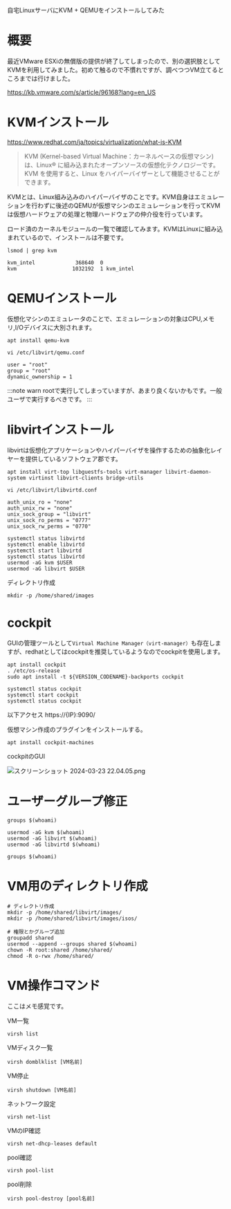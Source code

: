 自宅LinuxサーバにKVM + QEMUをインストールしてみた

# 概要

最近VMware ESXiの無償版の提供が終了してしまったので、別の選択肢としてKVMを利用してみました。初めて触るので不慣れですが、調べつつVM立てるところまでは行けました。

https://kb.vmware.com/s/article/96168?lang=en_US

# KVMインストール

https://www.redhat.com/ja/topics/virtualization/what-is-KVM
> KVM (Kernel-based Virtual Machine：カーネルベースの仮想マシン) は、Linux® に組み込まれたオープンソースの仮想化テクノロジーです。KVM を使用すると、Linux をハイパーバイザーとして機能させることができます。

KVMとは、Linux組み込みのハイパーバイザのことです。KVM自身はエミュレーションを行わずに後述のQEMUが仮想マシンのエミュレーションを行ってKVMは仮想ハードウェアの処理と物理ハードウェアの仲介役を行っています。

ロード済のカーネルモジュールの一覧で確認してみます。KVMはLinuxに組み込まれているので、インストールは不要です。
```
lsmod | grep kvm
```
```
kvm_intel             368640  0
kvm                  1032192  1 kvm_intel
```

# QEMUインストール

仮想化マシンのエミュレータのことで、エミュレーションの対象はCPU,メモリ,I/Oデバイスに大別されます。


```
apt install qemu-kvm
```
```
vi /etc/libvirt/qemu.conf
```
```
user = "root"
group = "root"
dynamic_ownership = 1
```
:::note warn
rootで実行してしまっていますが、あまり良くないかもです。一般ユーザで実行するべきです。
:::

# libvirtインストール

libvirtは仮想化アプリケーションやハイパーバイザを操作するための抽象化レイヤーを提供しているソフトウェア郡です。

```
apt install virt-top libguestfs-tools virt-manager libvirt-daemon-system virtinst libvirt-clients bridge-utils
```

```
vi /etc/libvirt/libvirtd.conf 

auth_unix_ro = "none"
auth_unix_rw = "none"
unix_sock_group = "libvirt"
unix_sock_ro_perms = "0777"
unix_sock_rw_perms = "0770"
```

```
systemctl status libvirtd
systemctl enable libvirtd
systemctl start libvirtd
systemctl status libvirtd
usermod -aG kvm $USER
usermod -aG libvirt $USER
```
ディレクトリ作成
```
mkdir -p /home/shared/images
```

# cockpit

GUIの管理ツールとして`Virtual Machine Manager（virt-manager）`も存在しますが、redhatとしてはcockpitを推奨しているようなのでcockpitを使用します。

```
apt install cockpit
. /etc/os-release
sudo apt install -t ${VERSION_CODENAME}-backports cockpit
```
```
systemctl status cockpit
systemctl start cockpit
systemctl status cockpit
```

以下アクセス
https://{IP}:9090/

仮想マシン作成のプラグインをインストールする。
```
apt install cockpit-machines
```
cockpitのGUI

![スクリーンショット 2024-03-23 22.04.05.png](https://qiita-image-store.s3.ap-northeast-1.amazonaws.com/0/2620245/8057cd96-20d3-eca9-5a11-e2ad7fa58d4e.png)


# ユーザーグループ修正

```
groups $(whoami)

usermod -aG kvm $(whoami)
usermod -aG libvirt $(whoami)
usermod -aG libvirtd $(whoami)

groups $(whoami)
```


# VM用のディレクトリ作成

```
# ディレクトリ作成
mkdir -p /home/shared/libvirt/images/
mkdir -p /home/shared/libvirt/images/isos/

# 権限とかグループ追加
groupadd shared
usermod --append --groups shared $(whoami)
chown -R root:shared /home/shared/
chmod -R o-rwx /home/shared/
```


# VM操作コマンド

ここはメモ感覚です。

VM一覧
```
virsh list
```

VMディスク一覧
```
virsh domblklist [VM名前]
```

VM停止
```
virsh shutdown [VM名前]
```

ネットワーク設定
```
virsh net-list
```

VMのIP確認
```
virsh net-dhcp-leases default
```

pool確認
```
virsh pool-list
```

pool削除
```
virsh pool-destroy [pool名前]
```

